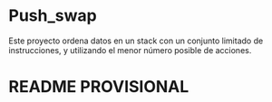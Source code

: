 # Push_swap
Este proyecto ordena datos en un stack con un conjunto limitado de instrucciones, y utilizando el menor número posible de acciones.
# README PROVISIONAL

